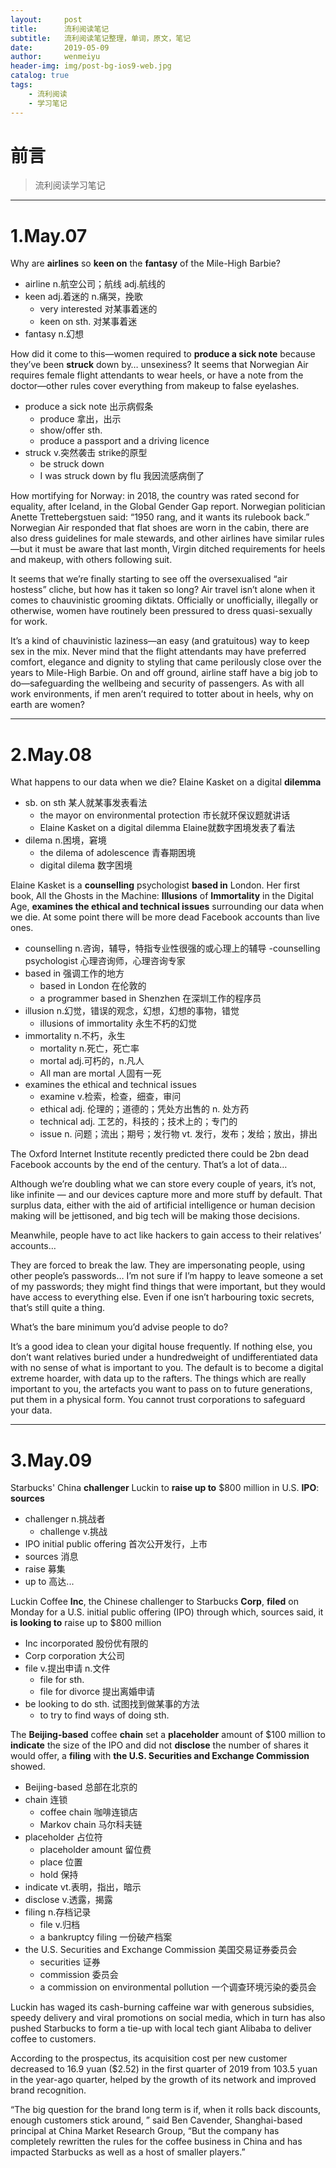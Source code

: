 ```yaml
---
layout:     post
title:      流利阅读笔记
subtitle:   流利阅读笔记整理，单词，原文，笔记
date:       2019-05-09
author:     wenmeiyu
header-img: img/post-bg-ios9-web.jpg
catalog: true
tags:
    - 流利阅读
    - 学习笔记
---
```

# 前言

>流利阅读学习笔记

---
# 1.May.07

Why are **airlines** so **keen on** the **fantasy** of the Mile-High Barbie?
- airline n.航空公司；航线  adj.航线的
- keen adj.着迷的 n.痛哭，挽歌
	- very interested 对某事着迷的
	- keen on sth. 对某事着迷
- fantasy n.幻想

How did it come to this—women required to **produce a sick note** because they’ve been **struck** down by… unsexiness? It seems that Norwegian Air requires female flight attendants to wear heels, or have a note from the doctor—other rules cover everything from makeup to false eyelashes.
- produce a sick note 出示病假条
	- produce 拿出，出示
	- show/offer sth.
	- produce a passport and a driving licence
- struck v.突然袭击 strike的原型 
	- be struck down 
	- I was struck down by flu 我因流感病倒了

How mortifying for Norway: in 2018, the country was rated second for equality, after Iceland, in the Global Gender Gap report. Norwegian politician Anette Trettebergstuen said: “1950 rang, and it wants its rulebook back.” Norwegian Air responded that flat shoes are worn in the cabin, there are also dress guidelines for male stewards, and other airlines have similar rules—but it must be aware that last month, Virgin ditched requirements for heels and makeup, with others following suit.

It seems that we’re finally starting to see off the oversexualised “air hostess” cliche, but how has it taken so long? Air travel isn’t alone when it comes to chauvinistic grooming diktats. Officially or unofficially, illegally or otherwise, women have routinely been pressured to dress quasi-sexually for work.

It’s a kind of chauvinistic laziness—an easy (and gratuitous) way to keep sex in the mix. Never mind that the flight attendants may have preferred comfort, elegance and dignity to styling that came perilously close over the years to Mile-High Barbie. On and off ground, airline staff have a big job to do—safeguarding the wellbeing and security of passengers. As with all work environments, if men aren’t required to totter about in heels, why on earth are women? 


---
# 2.May.08

What happens to our data when we die? Elaine Kasket on a digital **dilemma**
- sb. on sth 某人就某事发表看法
	- the mayor on environmental protection 市长就环保议题就讲话
	- Elaine Kasket on a digital dilemma  Elaine就数字困境发表了看法
- dilema n.困境，窘境
	- the dilema of adolescence 青春期困境
	- digital dilema 数字困境

Elaine Kasket is a **counselling** psychologist **based in** London. Her first book, All the Ghosts in the Machine: **Illusions** of **Immortality** in the Digital Age, **examines the ethical and technical issues** surrounding our data when we die.
At some point there will be more dead Facebook accounts than live ones.
- counselling n.咨询，辅导，特指专业性很强的或心理上的辅导
	-counselling psychologist  心理咨询师，心理咨询专家
- based in 强调工作的地方
	- based in London 在伦敦的
	- a programmer based in Shenzhen 在深圳工作的程序员
- illusion n.幻觉，错误的观念，幻想，幻想的事物，错觉
	- illusions of immortality 永生不朽的幻觉 
- immortality n.不朽，永生
	- mortality n.死亡，死亡率
	- mortal adj.可朽的，n.凡人
	- All man are mortal 人固有一死
- examines the ethical and technical issues
	- examine v.检索，检查，细查，审问
	- ethical adj. 伦理的；道德的；凭处方出售的 n. 处方药
	- technical adj. 工艺的，科技的；技术上的；专门的
	- issue n. 问题；流出；期号；发行物 vt. 发行，发布；发给；放出，排出


The Oxford Internet Institute recently predicted there could be 2bn dead Facebook accounts by the end of the century.
That’s a lot of data…

Although we’re doubling what we can store every couple of years, it’s not, like infinite — and our devices capture more and more stuff by default. That surplus data, either with the aid of artificial intelligence or human decision making will be jettisoned, and big tech will be making those decisions.

Meanwhile, people have to act like hackers to gain access to their relatives’ accounts…

They are forced to break the law. They are impersonating people, using other people’s passwords… I’m not sure if I’m happy to leave someone a set of my passwords; they might find things that were important, but they would have access to everything else. Even if one isn’t harbouring toxic secrets, that’s still quite a thing.

What’s the bare minimum you’d advise people to do?

It’s a good idea to clean your digital house frequently. If nothing else, you don’t want relatives buried under a hundredweight of undifferentiated data with no sense of what is important to you. The default is to become a digital extreme hoarder, with data up to the rafters. The things which are really important to you, the artefacts you want to pass on to future generations, put them in a physical form. You cannot trust corporations to safeguard your data.

---
# 3.May.09

Starbucks' China **challenger** Luckin to **raise up to** $800 million in U.S. **IPO**: **sources**
- challenger  n.挑战者 
	- challenge   v.挑战
- IPO  initial public offering 首次公开发行，上市
- sources 消息
- raise  募集
- up to  高达...

Luckin Coffee **Inc**, the Chinese challenger to Starbucks **Corp**, **filed** on Monday for a U.S. initial public offering (IPO) through which, sources said, it **is looking to** raise up to $800 million
- Inc incorporated 股份优有限的
- Corp corporation 大公司
- file v.提出申请 n.文件
	- file for sth. 
	- file for divorce 提出离婚申请
- be looking to do sth. 试图找到做某事的方法
	- to try to find ways of doing sth.
	
The **Beijing-based** coffee **chain** set a **placeholder** amount of $100 million to **indicate** the size of the IPO and did not **disclose** the number of shares it would offer, a **filing** with **the U.S. Securities and Exchange Commission** showed.
- Beijing-based 总部在北京的
- chain 连锁
	- coffee chain 咖啡连锁店
	- Markov chain 马尔科夫链
- placeholder  占位符
	- placeholder amount 留位费
	- place 位置
	- hold 保持
- indicate vt.表明，指出，暗示
- disclose v.透露，揭露
- filing n.存档记录
	- file v.归档
	- a bankruptcy filing 一份破产档案
- the U.S. Securities and Exchange Commission 美国交易证券委员会
	- securities 证券
	- commission 委员会
	- a commission on environmental pollution 一个调查环境污染的委员会

Luckin has waged its cash-burning caffeine war with generous subsidies, speedy delivery and viral promotions on social media, which in turn has also pushed Starbucks to form a tie-up with local tech giant Alibaba to deliver coffee to customers.

According to the prospectus, its acquisition cost per new customer decreased to 16.9 yuan ($2.52) in the first quarter of 2019 from 103.5 yuan in the year-ago quarter, helped by the growth of its network and improved brand recognition.

“The big question for the brand long term is if, when it rolls back discounts, enough customers stick around, ” said Ben Cavender, Shanghai-based principal at China Market Research Group, “But the company has completely rewritten the rules for the coffee business in China and has impacted Starbucks as well as a host of smaller players.”




